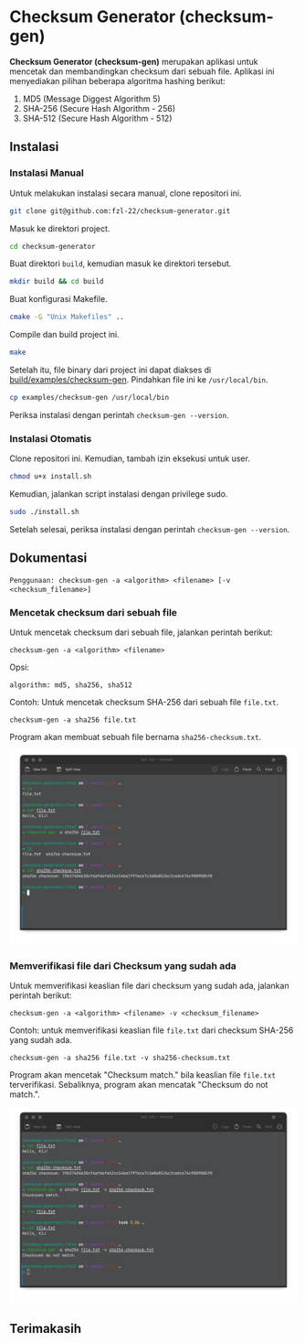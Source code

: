 # Checksum Generator (checksum-gen)

**Checksum Generator (checksum-gen)** merupakan aplikasi untuk mencetak dan membandingkan checksum dari sebuah file. Aplikasi ini menyediakan pilihan beberapa algoritma hashing berikut:

1. MD5 (Message Diggest Algorithm 5)
2. SHA-256 (Secure Hash Algorithm - 256)
3. SHA-512 (Secure Hash Algorithm - 512)

## Instalasi

### Instalasi Manual

Untuk melakukan instalasi secara manual, clone repositori ini.

```bash
git clone git@github.com:fzl-22/checksum-generator.git
```

Masuk ke direktori project.

```bash
cd checksum-generator
```

Buat direktori `build`, kemudian masuk ke direktori tersebut.

```bash
mkdir build && cd build
```

Buat konfigurasi Makefile.

```bash
cmake -G "Unix Makefiles" ..
```

Compile dan build project ini.

```bash
make
```

Setelah itu, file binary dari project ini dapat diakses di [build/examples/checksum-gen](build/examples/checksum-gen). Pindahkan file ini ke `/usr/local/bin`.

```bash
cp examples/checksum-gen /usr/local/bin
```

Periksa instalasi dengan perintah `checksum-gen --version`.

### Instalasi Otomatis

Clone repositori ini. Kemudian, tambah izin eksekusi untuk user.

```bash
chmod u+x install.sh
```

Kemudian, jalankan script instalasi dengan privilege sudo.

```bash
sudo ./install.sh
```

Setelah selesai, periksa instalasi dengan perintah `checksum-gen --version`.

## Dokumentasi

```
Penggunaan: checksum-gen -a <algorithm> <filename> [-v <checksum_filename>]
```

### Mencetak checksum dari sebuah file

Untuk mencetak checksum dari sebuah file, jalankan perintah berikut:

```
checksum-gen -a <algorithm> <filename>
```

Opsi:

```
algorithm: md5, sha256, sha512
```

Contoh: Untuk mencetak checksum SHA-256 dari sebuah file `file.txt`.

```
checksum-gen -a sha256 file.txt
```

Program akan membuat sebuah file bernama `sha256-checksum.txt`.

![](./assets/generate-checksum.png)

### Memverifikasi file dari Checksum yang sudah ada

Untuk memverifikasi keaslian file dari checksum yang sudah ada, jalankan perintah berikut:

```
checksum-gen -a <algorithm> <filename> -v <checksum_filename>
```

Contoh: untuk memverifikasi keaslian file `file.txt` dari checksum SHA-256 yang sudah ada.

```
checksum-gen -a sha256 file.txt -v sha256-checksum.txt
```

Program akan mencetak "Checksum match." bila keaslian file `file.txt` terverifikasi. Sebaliknya, program akan mencatak "Checksum do not match.".

![](./assets/verify-checksum.png)

## Terimakasih
